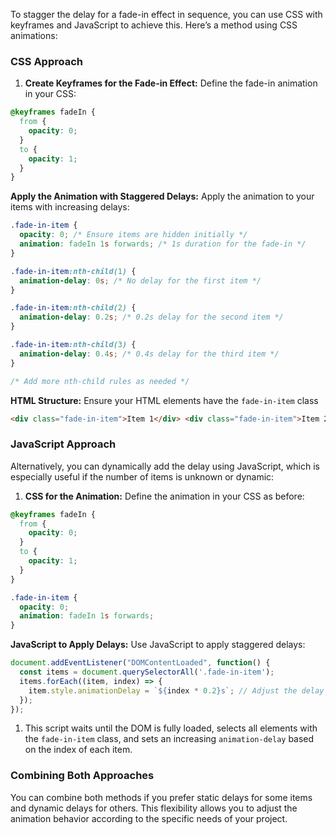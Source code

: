 To stagger the delay for a fade-in effect in sequence, you can use CSS with keyframes and JavaScript to achieve this. Here’s a method using CSS animations:

### CSS Approach

1. **Create Keyframes for the Fade-in Effect:** Define the fade-in animation in your CSS:

```css
@keyframes fadeIn {
  from {
    opacity: 0;
  }
  to {
    opacity: 1;
  }
}

```

**Apply the Animation with Staggered Delays:** Apply the animation to your items with increasing delays:


```css
.fade-in-item {
  opacity: 0; /* Ensure items are hidden initially */
  animation: fadeIn 1s forwards; /* 1s duration for the fade-in */
}

.fade-in-item:nth-child(1) {
  animation-delay: 0s; /* No delay for the first item */
}

.fade-in-item:nth-child(2) {
  animation-delay: 0.2s; /* 0.2s delay for the second item */
}

.fade-in-item:nth-child(3) {
  animation-delay: 0.4s; /* 0.4s delay for the third item */
}

/* Add more nth-child rules as needed */

```

**HTML Structure:** Ensure your HTML elements have the `fade-in-item` class


```html
<div class="fade-in-item">Item 1</div> <div class="fade-in-item">Item 2</div> <div class="fade-in-item">Item 3</div> <!-- Add more items as needed -->
```

### JavaScript Approach

Alternatively, you can dynamically add the delay using JavaScript, which is especially useful if the number of items is unknown or dynamic:

1. **CSS for the Animation:** Define the animation in your CSS as before:

```css
@keyframes fadeIn {
  from {
    opacity: 0;
  }
  to {
    opacity: 1;
  }
}

.fade-in-item {
  opacity: 0;
  animation: fadeIn 1s forwards;
}

```
**JavaScript to Apply Delays:** Use JavaScript to apply staggered delays:


```javascript
document.addEventListener("DOMContentLoaded", function() {
  const items = document.querySelectorAll('.fade-in-item');
  items.forEach((item, index) => {
    item.style.animationDelay = `${index * 0.2}s`; // Adjust the delay multiplier as needed
  });
});

```

1. This script waits until the DOM is fully loaded, selects all elements with the `fade-in-item` class, and sets an increasing `animation-delay` based on the index of each item.
    

### Combining Both Approaches

You can combine both methods if you prefer static delays for some items and dynamic delays for others. This flexibility allows you to adjust the animation behavior according to the specific needs of your project.

